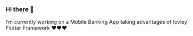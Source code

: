 ### Hi there 👋

I’m currently working on a Mobile Banking App taking advantages of lovley Flutter Framework ❤️❤️❤️

<!--
**ShahabShahab/ShahabShahab** is a ✨ _special_ ✨ repository because its `README.md` (this file) appears on your GitHub profile.

Here are some ideas to get you started:

- 🔭 I’m currently working on a Mobile Banking App taking advantages of lovley Flutter Framework ❤️❤️❤️
- 🌱 I’m currently learning Flutter ❤️❤️❤️
- 👯 I’m looking to collaborate on ...
- 🤔 I’m looking for help with ...
- 💬 Ask me about Android Native Development, Flutter Development, Gitting 😉
- 📫 How to reach me: ...
- 😄 Pronouns: ...
- ⚡ Fun fact: ...
-->
